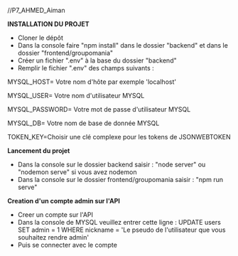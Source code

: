 //P7_AHMED_Aiman

**INSTALLATION DU PROJET**

- Cloner le dépôt
- Dans la console faire "npm install" dans le dossier "backend" et dans le dossier "frontend/groupomania"
- Créer un fichier ".env" à la base du dossier "backend"
- Remplir le fichier ".env" des champs suivants : 

MYSQL_HOST= Votre nom d'hôte par exemple 'localhost'

MYSQL_USER= Votre nom d'utilisateur MYSQL

MYSQL_PASSWORD= Votre mot de passe d'utilisateur MYSQL

MYSQL_DB= Votre nom de base de donnée MYSQL

TOKEN_KEY=Choisir une clé complexe pour les tokens de JSONWEBTOKEN

**Lancement du projet**
- Dans la console sur le dossier backend saisir : "node server" ou "nodemon serve" si vous avez nodemon
- Dans la console sur le dossier frontend/groupomania saisir : "npm run serve"


**Creation d'un compte admin sur l'API**
- Creer un compte sur l'API
- Dans la console de MYSQL veuillez entrer cette ligne : UPDATE users SET admin = 1 WHERE nickname = 'Le pseudo de l'utilisateur que vous souhaitez rendre admin'
- Puis se connecter avec le compte
